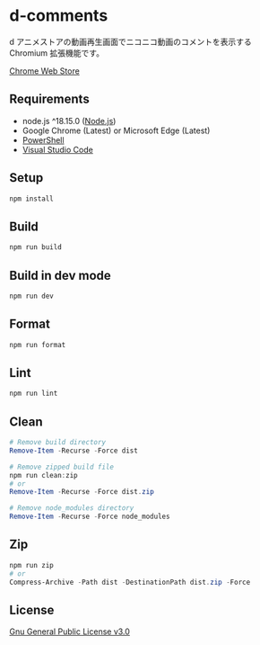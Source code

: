 # d-comments

d アニメストアの動画再生画面でニコニコ動画のコメントを表示する Chromium 拡張機能です。

[Chrome Web Store](https://chrome.google.com/webstore/detail/d-comments/jocjhkklfiaojhhnjiejmimlohaemiep)

## Requirements

- node.js ^18.15.0 ([Node.js](https://nodejs.org/ja/))
- Google Chrome (Latest) or Microsoft Edge (Latest)
- [PowerShell](https://docs.microsoft.com/ja-jp/powershell/scripting/install/installing-powershell)
- [Visual Studio Code](https://code.visualstudio.com/)

## Setup

```PowerShell
npm install
```

## Build

```PowerShell
npm run build
```

## Build in dev mode

```PowerShell
npm run dev
```

## Format

```PowerShell
npm run format
```

## Lint

```PowerShell
npm run lint
```

## Clean

```PowerShell
# Remove build directory
Remove-Item -Recurse -Force dist

# Remove zipped build file
npm run clean:zip
# or
Remove-Item -Recurse -Force dist.zip

# Remove node_modules directory
Remove-Item -Recurse -Force node_modules
```

## Zip

```PowerShell
npm run zip
# or
Compress-Archive -Path dist -DestinationPath dist.zip -Force
```

## License

[Gnu General Public License v3.0](LICENSE.txt)
